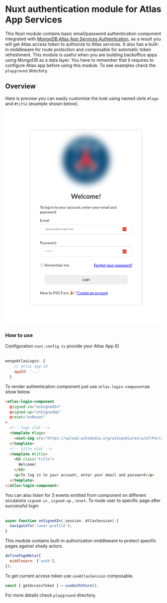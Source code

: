 # Nuxt authentication module for Atlas App Services

This Nuxt module contains basic email/password authentication component integrated with [MongoDB Atlas App Services Authentication](https://www.mongodb.com/docs/atlas/app-services/users/), as a result you will get 
Atlas access token to authorize to Atlas services. It also has a built-in middleware for route protection and composable for automatic token refreshment. This module is useful when you are building backoffice apps using MongoDB as a data layer. You have to remember that it requires to configure Atlas app before 
using this module. To see examples check the `playground` directory.


## Overview

Here is preview you can easily customize the look using named slots `#logo` and `#title` (example shown below).

![img_4.png](nuxt-module-atlas-login.png)


### How to use

Configuration `nuxt.config.ts` provide your Atlas App ID

```js

mongoAtlasLogin: {
    // atlas app id
    appId: '...'   
  }

```

To render authentication component just use `atlas-login-component`as show below.

```html
<atlas-login-component
  @signed-in="onSignedIn"
  @signed-up="onSignedUp"
  @reset="onReset"
>
  <!-- logo slot -->
  <template #logo>
    <nuxt-img src="https://upload.wikimedia.org/wikipedia/en/a/a7/Paris_Saint-Germain_F.C..svg" />
  </template>
  <!-- title slot -->
  <template #title>
    <h3 class="title">
      Welcome!
    </h3>
    <p>To log in to your account, enter your email and password</p>
  </template>
</atlas-login-component>
```

You can also listen for 3 events emitted from component on different occasions `signed-in` , `signed-up` , `reset`. To route user to specific page after successful login

```js

async function onSignedIn(_session: AtlasSession) {
  navigateTo('/user-profile');
}

```

This module contains built-in authorization middleware to protect specific pages against shady actors.

```js
definePageMeta({
  middleware: ['auth'],
});
```

To get current access token use `useAtlasSession` composable.

```js
const { getAccessToken } = useAuthStore();
```

For more details check `playground` directory.







